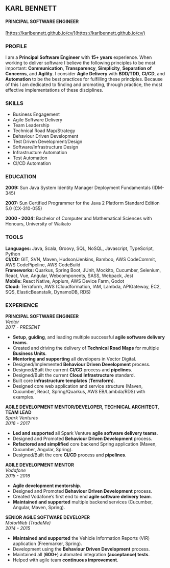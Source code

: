 <section data-name="header">

KARL <span>BENNETT</span>
============

#### PRINCIPAL SOFTWARE ENGINEER

[https://karlbennett.github.io/cv/](https://karlbennett.github.io/cv/)

</section>

<section data-name="profile">

### PROFILE

I am a **Principal Software Engineer** with **15+ years** experience. When working to deliver software I believe the
following principles to be most important: **Communication**, **Transparency**, **Simplicity**,
**Separation of Concerns**, and **Agility**. I consider **Agile Delivery** with **BDD/TDD**, **CI/CD**, and
**Automation** to be the best practices for fulfilling these principles. Because of this I am dedicated to finding and 
promoting, through practice, the most effective implementations of these disciplines.

</section>

<section data-name="skills">

### SKILLS

- Business Engagement
- Agile Software Delivery
- Team Leadership
- Technical Road Map/Strategy
- Behaviour Driven Development
- Test Driven Development/Design
- Software/Infrastructure Design
- Infrastructure Automation
- Test Automation
- CI/CD Automation

</section>

<section data-name="education">

### EDUCATION

**2009:** Sun Java System Identity Manager Deployment Fundamentals (IDM-345)

**2007:** Sun Certified Programmer for the Java 2 Platform Standard Edition 5.0 (CX-310-055)

**2000 - 2004:** Bachelor of Computer and Mathematical Sciences with Honours, University of Waikato

</section>

<section data-name="tools">

### TOOLS

**Languages:** Java, Scala, Groovy, SQL, NoSQL, Javascript, TypeScript, Python  
**CI/CD:** GIT, SVN, Maven, Hudson/Jenkins, Bamboo, AWS CodeCommit, AWS CodePipeline, AWS CodeBuild  
**Frameworks:** Quarkus, Spring Boot, JUnit, Mockito, Cucumber, Selenium, React, Vue, Angular, Webcomponents, SASS, 
Webpack, Jest  
**Mobile:** React Native, Appium, AWS Device Farm, Godot  
**Cloud:** Terraform, AWS (Cloudformation, IAM, Lambda, APIGateway, EC2, SQS, 
ElasticBeanstalk, DynamoDB, RDS)

</section>

<section data-name="experience">

### EXPERIENCE

<span class="dark">**PRINCIPAL SOFTWARE ENGINEER**</span>  
*Vector*  
*2017 - PRESENT*  
- **Setup**, **guiding**, and leading multiple successful **agile software delivery teams**.
- Created and driving the delivery of **Technical Road Maps** for multiple **Business Units**.   
- **Mentoring and supporting** all developers in Vector Digital.
- Designed/Implemented **Behaviour Driven Development** process.
- Designed/Built the current **CI/CD** process and **pipelines**.
- Designed/Built the current **Cloud Infrastructure** standard.
- Built core **infrastructure templates** (**Terraform**).
- Designed core web application and service structure (Maven, Cucumber, React, Spring/Quarkus, AWS EB/Lambda/RDS) with
  examples.

<span class="dark">**AGILE DEVELOPMENT MENTOR/DEVELOPER, TECHNICAL ARCHITECT, TEAM LEAD**</span>  
*Spark Ventures*  
*2016 - 2017*  
- **Led and supported** all Spark Venture **agile software delivery teams**.
- Designed and Promoted **Behaviour Driven Development** process.
- **Refactored and simplified** core backend Spring application (Maven, Cucumber, Angular, Spring).
- Designed/Built the core **CI/CD** process and **pipelines**.

<span class="dark">**AGILE DEVELOPMENT MENTOR**</span>  
*Vodafone*  
*2015 - 2016*  
- **Agile development mentorship**.
- Designed and Promoted **Behaviour Driven Development** process.
- Created Vodafone’s first end to end **agile software delivery team**.
- **Maintained and supported** multiple backend services (Cucumber, Angular, Maven, Spring).

<span class="dark">**SENIOR AGILE SOFTWARE DEVELOPER**</span>  
*MotorWeb (TradeMe)*  
*2014 - 2015*  
- **Maintained and supported** the Vehicle Information Reports (VIR) application (Freemarker, Spring).
- Development using the **Behaviour Driven Development** process.
- Maintained all (**600+**) automated integration **(acceptance) tests**.
- Helped with agile team **continuous improvement**.

</section>
